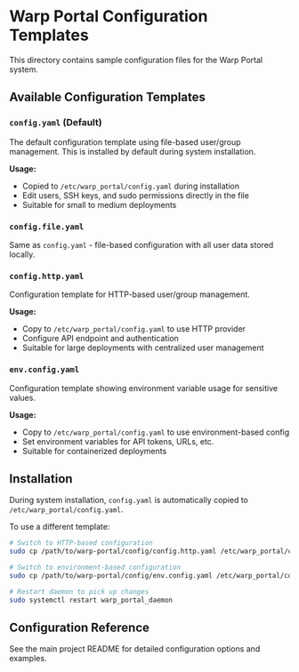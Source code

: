 # Warp Portal Configuration Templates

This directory contains sample configuration files for the Warp Portal system.

## Available Configuration Templates

### `config.yaml` (Default)
The default configuration template using file-based user/group management. This is installed by default during system installation.

**Usage:**
- Copied to `/etc/warp_portal/config.yaml` during installation
- Edit users, SSH keys, and sudo permissions directly in the file
- Suitable for small to medium deployments

### `config.file.yaml` 
Same as `config.yaml` - file-based configuration with all user data stored locally.

### `config.http.yaml`
Configuration template for HTTP-based user/group management.

**Usage:**
- Copy to `/etc/warp_portal/config.yaml` to use HTTP provider
- Configure API endpoint and authentication
- Suitable for large deployments with centralized user management

### `env.config.yaml`
Configuration template showing environment variable usage for sensitive values.

**Usage:**
- Copy to `/etc/warp_portal/config.yaml` to use environment-based config
- Set environment variables for API tokens, URLs, etc.
- Suitable for containerized deployments

## Installation

During system installation, `config.yaml` is automatically copied to `/etc/warp_portal/config.yaml`.

To use a different template:

```bash
# Switch to HTTP-based configuration
sudo cp /path/to/warp-portal/config/config.http.yaml /etc/warp_portal/config.yaml

# Switch to environment-based configuration  
sudo cp /path/to/warp-portal/config/env.config.yaml /etc/warp_portal/config.yaml

# Restart daemon to pick up changes
sudo systemctl restart warp_portal_daemon
```

## Configuration Reference

See the main project README for detailed configuration options and examples.